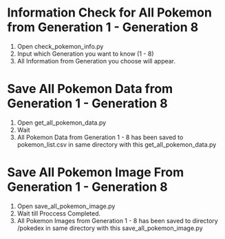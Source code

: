 # Information Check for All Pokemon from Generation 1 - Generation 8
1. Open check_pokemon_info.py
2. Input which Generation you want to know (1 - 8)
3. All Information from Generation you choose will appear.

# Save All Pokemon Data from Generation 1 - Generation 8
1. Open get_all_pokemon_data.py
2. Wait
3. All Pokemon Data from Generation 1 - 8 has been saved to pokemon_list.csv in same directory with this get_all_pokemon_data.py

# Save All Pokemon Image From Generation 1 - Generation 8
1. Open save_all_pokemon_image.py
2. Wait till Proccess Completed.
3. All Pokemon Images from Generation 1 - 8 has been saved to directory /pokedex in same directory with this save_all_pokemon_image.py
